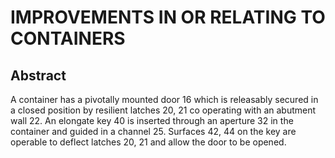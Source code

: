 # IMPROVEMENTS IN OR RELATING TO CONTAINERS

## Abstract
A container has a pivotally mounted door 16 which is releasably secured in a closed position by resilient latches 20, 21 co operating with an abutment wall 22. An elongate key 40 is inserted through an aperture 32 in the container and guided in a channel 25. Surfaces 42, 44 on the key are operable to deflect latches 20, 21 and allow the door to be opened.